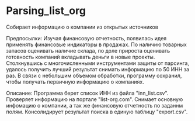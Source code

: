 # Parsing_list_org
Собирает информацию о компании из открытых источников

Предпосылки:
Изучая финансовую отчетность, появилась идея применять финансовые индикаторы в продажах. По наличию товарных запасов оценивать наличие склада, по доле прироста оценивать готовность компаний вкладывать деньги в новые проекты.
Столкнувшись с многочисленными инструментами защиты от парсинга, удалось получить лучший результат снимать информацию по 50 ИНН за раз. В связи с небольшим объемом обработки, программу сохранил, чтобы получать первичную информацию о компаниях.

Описание:
Программа берет список ИНН из файла "inn_list.csv". Проверяет информацию на портале "list-org.com". Снимает основную инфомацию о компании, а так же финансовую отчетность по заданнм полям. Консолидирует результат поиска в единую таблицу "export.csv".
